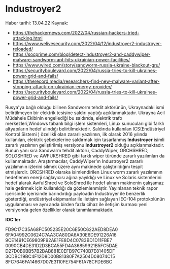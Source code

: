 # Industroyer2

Haber tarihi: 13.04.22
Kaynak:
- https://thehackernews.com/2022/04/russian-hackers-tried-attacking.html
- https://www.welivesecurity.com/2022/04/12/industroyer2-industroyer-reloaded/
- https://socprime.com/blog/detect-industroyer2-and-caddywiper-malware-sandworm-apt-hits-ukrainian-power-facilities/
- https://www.wired.com/story/sandworm-russia-ukraine-blackout-gru/
- https://securityboulevard.com/2022/04/russia-tries-to-kill-ukraines-power-grid-and-fails/
- https://therecord.media/researchers-find-new-malware-variant-after-stopping-attack-on-ukrainian-energy-provider/
- https://securityboulevard.com/2022/04/russia-tries-to-kill-ukraines-power-grid-and-fails/


Rusya'ya bağlı olduğu bilinen Sandworm tehdit aktörünün, Ukraynadaki ismi belirtilmeyen bir elektrik tesisine saldırı yaptığı açıklanmaktadır. Ukrayna Acil Müdahele Ekibinin engellediği bu saldırıda, elektrik trafo merkezleri,Windows tabanlı bilgi işlem sistemleri, Linux sunucuları gibi farklı altyapıların hedef alındığı belirtilmektedir. Saldırıda kullanılan ICS(Endüstriyel Kontrol Sistemi ) özellikli olan zararlı yazılımın, ilk olarak 2016 yılında kullanılan, elektrik şebekelerine saldırmak için tasarlanmış **Industroyer** isimli zararlı yazılımın geliştirilmiş versiyonu **Industroyer2** olduğu açıklanmaktadır. Bunun yanı sıra Sandwarm tehdit aktörü, CaddyWiper, ORCHSHRED, SOLOSHRED ve AWFUKSHRED gibi farklı wiper türünde zararlı yazılımları da kullanmaktadır. Araştırmacılar, CaddyWiper'ın Industroyer2 zararlı yazılımının izlerini silmek üzere aynı makinede çalıştırıldığını tespit etmişlerdir. ORCSHRED olaraka isimlendirilen Linux worm zararlı yazılımının hedeflenen enerji sağlayıcısı ağına yayıldığı ve Linux ve Solaris sistemlerini hedef alarak AwfulShred ve SoloShred ile hedef alınan makinenin çalışamaz hale getirmek için kullanıldığı da gözlemlenmiştir. Yayınlanan teknik rapor içerisinde içerisinde barındırdığı payloadın Industroyer ile benzerlik gösterdiği, endüstriyel ekipmanlar ile iletişim sağlayan IEC-104 protokolünün uygulanması ve aynı anda birden fazla cihaz ile iletişim kurması yeni versiyonda gelen özellikler olarak tanımlanmaktadır.

**IOC'ler**

FD9C17C35A68FC505235E20C6E50C622AED8DEA0
6FA04992C0624C7AA3CA80DA6A30E6DE91226A16
9CE1491CE69809F92AE1FE8D4C0783BD1D11FBE7
0090CB4DE31D2D3BCA55FD4A36859921B5FC5DAE
D27D0B9BB57B2BAB881E0EFB97C740B7E81405DF
3CDBC19BC4F12D8D00B81380F7A2504D08074C15
8FC7646FA14667D07E3110FE754F61A78CFDE6BC
